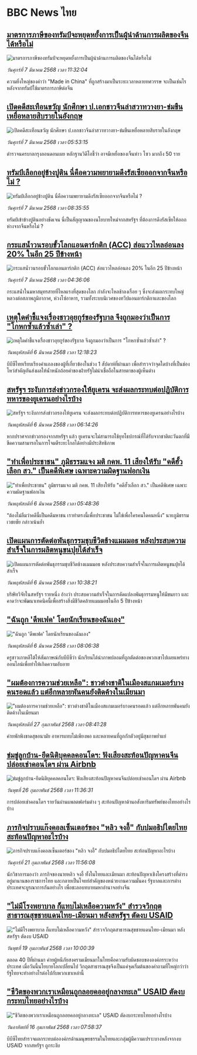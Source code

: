 # BBC News ไทย## [มาตรการภาษีของทรัมป์จะหยุดหยั้งการเป็นผู้นำด้านการผลิตของจีนได้หรือไม่](https://www.bbc.com/thai/articles/c62zwg7dw02o?at_campaign=githubrss)![มาตรการภาษีของทรัมป์จะหยุดหยั้งการเป็นผู้นำด้านการผลิตของจีนได้หรือไม่](https://ichef.bbci.co.uk/ace/standard/240/cpsprodpb/5298/live/38732dc0-fa43-11ef-9070-1f50aa59bd46.jpg)_วันศุกร์ที่ 7 มีนาคม 2568 เวลา 11:32:04_ความยิ่งใหญ่ของคำว่า "Made in China" ที่ถูกสร้างมาเป็นระยะเวลาหลายทศวรรษ จะเป็นเช่นไรหลังจากทรัมป์ใช้มาตรการภาษีต่อจีน## [เปิดคดีสะเทือนขวัญ นักศึกษา ป.เอกชาวจีนล่าสวาทวางยา-ข่มขืนเหยื่อหลายสิบรายในอังกฤษ](https://www.bbc.com/thai/articles/cdel3zynz14o?at_campaign=githubrss)![เปิดคดีสะเทือนขวัญ นักศึกษา ป.เอกชาวจีนล่าสวาทวางยา-ข่มขืนเหยื่อหลายสิบรายในอังกฤษ](https://ichef.bbci.co.uk/ace/standard/240/cpsprodpb/20fc/live/e67b6d10-f9da-11ef-9e61-71ee71f26eb1.jpg)_วันศุกร์ที่ 7 มีนาคม 2568 เวลา 05:53:15_ตำรวจนครบาลกรุงลอนดอนเผย หลักฐานวิดีโอชี้ว่า อาจมีเหยื่อของเจิ้นห่าว โซว มากถึง 50 ราย## [ทรัมป์เลือกอยู่ข้างปูติน นี่คือความพยายามดึงรัสเซียออกจากจีนหรือไม่ ?](https://www.bbc.com/thai/articles/cgr297q8xp8o?at_campaign=githubrss)![ทรัมป์เลือกอยู่ข้างปูติน นี่คือความพยายามดึงรัสเซียออกจากจีนหรือไม่ ?](https://ichef.bbci.co.uk/ace/standard/240/cpsprodpb/4f82/live/ab8f5ec0-fa8c-11ef-a24f-f97f794e18ea.jpg)_วันศุกร์ที่ 7 มีนาคม 2568 เวลา 08:35:55_ทรัมป์เข้าข้างปูตินอย่างชัดเจน นี่เป็นสัญญาณของนโยบายใหม่จากสหรัฐฯ ที่ต้องการดึงรัสเซียให้ออกห่างจากจีนหรือไม่ ?## [กระแสน้ำวนรอบขั้วโลกแอนตาร์กติก (ACC) ส่อแววไหลอ่อนลง 20% ในอีก 25 ปีข้างหน้า](https://www.bbc.com/thai/articles/cp8y94q5qr0o?at_campaign=githubrss)![กระแสน้ำวนรอบขั้วโลกแอนตาร์กติก (ACC) ส่อแววไหลอ่อนลง 20% ในอีก 25 ปีข้างหน้า](https://ichef.bbci.co.uk/ace/standard/240/cpsprodpb/6c9a/live/80f53e70-fb0c-11ef-8c03-7dfdbeeb2526.jpg)_วันศุกร์ที่ 7 มีนาคม 2568 เวลา 04:36:06_กระแสน้ำในมหาสมุทรสายที่ไหลแรงที่สุดของโลก กำลังจะไหลช้าลงเรื่อย ๆ ซึ่งจะส่งผลกระทบใหญ่หลวงต่อสภาพภูมิอากาศ, ห่วงโซ่อาหาร, รวมทั้งระบบนิเวศของทวีปแอนตาร์กติกาและของโลก## [เหตุใดคำชี้แจงเรื่องชาวอุยกูร์ของรัฐบาล จึงถูกมองว่าเป็นการ "โกหกซ้ำแล้วซ้ำเล่า" ?](https://www.bbc.com/thai/articles/c5yxk0npvdpo?at_campaign=githubrss)![เหตุใดคำชี้แจงเรื่องชาวอุยกูร์ของรัฐบาล จึงถูกมองว่าเป็นการ "โกหกซ้ำแล้วซ้ำเล่า" ?](https://ichef.bbci.co.uk/ace/standard/240/cpsprodpb/e7ad/live/ecc214a0-fa73-11ef-9e61-71ee71f26eb1.jpg)_วันพฤหัสบดีที่ 6 มีนาคม 2568 เวลา 12:18:23_บีบีซีไทยเรียบเรียงคำแถลงของผู้ที่เกี่ยวข้องในช่วง 1 สัปดาห์ที่ผ่านมา เพื่อสำรวจว่าจุดใดบ้างที่เป็นช่องโหว่สำคัญอันส่งผลให้น้ำหนักถ้อยคำของฝ่ายรัฐไม่น่าเชื่อถือในสายตาของผู้เห็นต่าง## [สหรัฐฯ ระงับการส่งข่าวกรองให้ยูเครน จะส่งผลกระทบต่อปฏิบัติการทหารของยูเครนอย่างไรบ้าง](https://www.bbc.com/thai/articles/c1lpep29p5mo?at_campaign=githubrss)![สหรัฐฯ ระงับการส่งข่าวกรองให้ยูเครน จะส่งผลกระทบต่อปฏิบัติการทหารของยูเครนอย่างไรบ้าง](https://ichef.bbci.co.uk/ace/standard/240/cpsprodpb/a840/live/848701b0-fa51-11ef-8c03-7dfdbeeb2526.jpg)_วันพฤหัสบดีที่ 6 มีนาคม 2568 เวลา 06:14:26_หากปราศจากข่าวกรองจากสหรัฐฯ แล้ว ยูเครนจะไม่สามารถใช้ยุทโธปกรณ์ที่ได้รับจากชาติตะวันตกที่มีขีดความสามารถในการโจมตีระยะไกลได้อย่างมีประสิทธิภาพ## ["ทำเพื่อประชาชน" ภูมิธรรมแจง มติ กคพ. 11 เสียงให้รับ "คดีฮั้วเลือก สว." เป็นคดีพิเศษ เฉพาะความผิดฐานฟอกเงิน](https://www.bbc.com/thai/articles/c62zv6yy4e0o?at_campaign=githubrss)!["ทำเพื่อประชาชน" ภูมิธรรมแจง มติ กคพ. 11 เสียงให้รับ "คดีฮั้วเลือก สว." เป็นคดีพิเศษ เฉพาะความผิดฐานฟอกเงิน](https://ichef.bbci.co.uk/ace/standard/240/cpsprodpb/a544/live/947a4990-fa4e-11ef-896e-d7e7fb1719a4.jpg)_วันพฤหัสบดีที่ 6 มีนาคม 2568 เวลา 05:48:36_“ต้องไม่ลืมว่าคดีนี้เป็นคดีมหาชน เราทำตรงนี้เพื่อประชาชน ไม่ใช่เพื่อใครคนใดคนหนึ่ง” นายภูมิธรรม เวชยชัย กล่าวเน้นย้ำ## [เปิดแผนการตัดต่อพันธุกรรมชุบชีวิตช้างแมมมอธ หลังประสบความสำเร็จในการผลิตหนูขนปุยได้สำเร็จ](https://www.bbc.com/thai/articles/c1mnzyvx8rvo?at_campaign=githubrss)![เปิดแผนการตัดต่อพันธุกรรมชุบชีวิตช้างแมมมอธ หลังประสบความสำเร็จในการผลิตหนูขนปุยได้สำเร็จ](https://ichef.bbci.co.uk/ace/standard/240/cpsprodpb/d42f/live/cdca9ec0-f8d7-11ef-9e61-71ee71f26eb1.png)_วันพฤหัสบดีที่ 6 มีนาคม 2568 เวลา 10:38:21_บริษัทวิจัยในสหรัฐฯ รายหนึ่ง อ้างว่า ประสบความสำเร็จในการดัดแปลงพันธุกรรมหนูให้มีขนยาว และคาดว่าจะพัฒนาเทคนิคนี้เพื่อสร้างสิ่งมีชีวิตคล้ายแมมมอธในอีก 5 ปีข้างหน้า## ["ฉันถูก 'ดีพเฟค' โดยนักเรียนของฉันเอง"](https://www.bbc.com/thai/articles/c89y07kzd5qo?at_campaign=githubrss)!["ฉันถูก 'ดีพเฟค' โดยนักเรียนของฉันเอง"](https://ichef.bbci.co.uk/ace/standard/240/cpsprodpb/a12e/live/69a37160-f83c-11ef-896e-d7e7fb1719a4.png)_วันพฤหัสบดีที่ 6 มีนาคม 2568 เวลา 08:06:38_ครูชาวเกาหลีใต้ให้สัมภาษณ์กับบีบีซีว่า นักเรียนได้นำภาพปลอมที่ถูกตัดต่อของพวกเขาไปเผยแพร่ทางออนไลน์เพื่อทำให้เกิดความอับอาย## ["ผมต้องการความช่วยเหลือ": ชาวต่างชาติในเมืองสแกมเมอร์บางคนรอดแล้ว แต่อีกหลายพันคนยังติดค้างในเมียนมา](https://www.bbc.com/thai/articles/cdx229ek55qo?at_campaign=githubrss)!["ผมต้องการความช่วยเหลือ": ชาวต่างชาติในเมืองสแกมเมอร์บางคนรอดแล้ว แต่อีกหลายพันคนยังติดค้างในเมียนมา](https://ichef.bbci.co.uk/ace/standard/240/cpsprodpb/cac7/live/60c82030-f4b9-11ef-9e61-71ee71f26eb1.jpg)_วันพฤหัสบดีที่ 27 กุมภาพันธ์ 2568 เวลา 08:41:28_ค่ายพักพิงขาดสุขอนามัย อาหารแทบไม่เพียงพอ และหลายคนที่ถูกกักตัวอยู่มีสุขภาพย่ำแย่## [ข่มขู่ลูกบ้าน-ยึดนิติบุคคลคอนโดฯ: ฟังเสียงสะท้อนปัญหาคนจีนปล่อยเช่าคอนโดฯ ผ่าน Airbnb](https://www.bbc.com/thai/articles/c5y920wzjvxo?at_campaign=githubrss)![ข่มขู่ลูกบ้าน-ยึดนิติบุคคลคอนโดฯ: ฟังเสียงสะท้อนปัญหาคนจีนปล่อยเช่าคอนโดฯ ผ่าน Airbnb](https://ichef.bbci.co.uk/ace/standard/240/cpsprodpb/a700/live/73f34de0-f42f-11ef-896e-d7e7fb1719a4.jpg)_วันพุธที่ 26 กุมภาพันธ์ 2568 เวลา 11:36:31_การปล่อยเช่าคอนโดฯ รายวันผ่านแพลตฟอร์มต่าง ๆ สะท้อนปัญหาด้านอสังหาริมทรัพย์ของไทยอย่างไรบ้าง## [ภารกิจปราบแก๊งคอลเซ็นเตอร์ของ "หลิว จงอี้" กับปมอธิปไตยไทย สะท้อนปัญหาอะไรบ้าง](https://www.bbc.com/thai/articles/c1jpd14n122o?at_campaign=githubrss)![ภารกิจปราบแก๊งคอลเซ็นเตอร์ของ "หลิว จงอี้" กับปมอธิปไตยไทย สะท้อนปัญหาอะไรบ้าง](https://ichef.bbci.co.uk/ace/standard/240/cpsprodpb/d8c9/live/8bfa5a90-f043-11ef-a319-fb4e7360c4ec.jpg)_วันศุกร์ที่ 21 กุมภาพันธ์ 2568 เวลา 11:56:08_นักวิชาการมองว่า ภารกิจของนายหลิว จงอี้ ทั้งในไทยและเมียนมา สะท้อนปัญหาเชิงโครงสร้างที่ดำรงอยู่มานานของราชการไทย และกลายเป็นโจทย์สำคัญของหน่วยงานความมั่นคง รัฐบาลและการต่างประเทศจะบูรณาการกันอย่างไร เพื่อชะลอบทบาทมหาอำนาจอย่างจีน## ["ไม่มีโรงพยาบาล ก็แทบไม่เหลือความหวัง" สำรวจวิกฤตสาธารณสุขชายแดนไทย-เมียนมา หลังสหรัฐฯ ตัดงบ USAID](https://www.bbc.com/thai/articles/cpqlgdvwyleo?at_campaign=githubrss)!["ไม่มีโรงพยาบาล ก็แทบไม่เหลือความหวัง" สำรวจวิกฤตสาธารณสุขชายแดนไทย-เมียนมา หลังสหรัฐฯ ตัดงบ USAID](https://ichef.bbci.co.uk/ace/standard/240/cpsprodpb/5042/live/0e66d0b0-ee9d-11ef-a319-fb4e7360c4ec.jpg)_วันพุธที่ 19 กุมภาพันธ์ 2568 เวลา 10:00:39_ตลอด 40 ปีที่ผ่านมา ค่ายผู้หนีภัยสงครามเมียนมาในไทยคือความรับผิดชอบขององค์กรระหว่างประเทศ เมื่อวันนี้นโยบายโลกเปลี่ยนไป วิกฤตสาธารณสุขจึงเป็นแค่จุดเริ่มต้นของคำถามที่ใหญ่กว่าว่า รัฐไทยจะทำอย่างไรต่อไปกับพวกเขาเหล่านี้## ["ชีวิตของพวกเราเหมือนถูกลอยคออยู่กลางทะเล"  USAID ตัดงบกระทบไทยอย่างไรบ้าง](https://www.bbc.com/thai/articles/cgmy04188jxo?at_campaign=githubrss)!["ชีวิตของพวกเราเหมือนถูกลอยคออยู่กลางทะเล"  USAID ตัดงบกระทบไทยอย่างไรบ้าง](https://ichef.bbci.co.uk/ace/standard/240/cpsprodpb/b639/live/31e23410-ec33-11ef-bd1b-d536627785f2.jpg)_วันอาทิตย์ที่ 16 กุมภาพันธ์ 2568 เวลา 07:58:37_บีบีซีไทยสำรวจผลกระทบต่อองค์กรด้านมนุษยธรรมในไทยและกลุ่มผู้มีความเปราะบางหลังจากงบ USAID จากสหรัฐฯ ถูกระงับ
